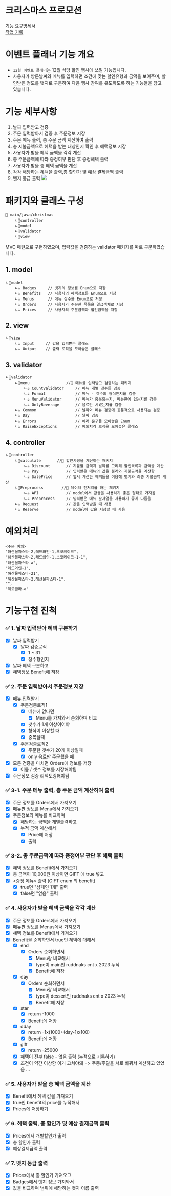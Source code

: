 # 크리스마스 프로모션
[기능 요구명세서](./기능-요구명세서.md)<br>
[작업 기록](todo.md)

# 이벤트 플래너 기능 개요

- `12월 이벤트 플래너`는 12월 식당 할인 행사에 쓰일 기능입니다. 
- 사용자가 방문날짜와 메뉴를 입력하면 조건에 맞는 할인유형과 금액을 보여주며, 할인받은 정도를 뱃지로 구분하여 다음 행사 참여를 유도하도록 하는 기능들을 담고 있습니다. 

# 기능 세부사항

1. 날짜 입력받고 검증
2. 주문 입력받아서 검증 후 주문정보 저장
3. 주문 메뉴 출력, 총 주문 금액 계산하여 출력
4. 총 지불금액으로 혜택을 받는 대상인지 확인 후 혜택정보 저장
5. 사용자가 받을 혜택 금액을 각각 계산
6. 총 주문금액에 따라 증정여부 판단 후 증정혜택 출력
7. 사용자가 받을 총 혜택 금액을 계산
8. 각각 해당하는 혜택을 출력,총 할인가 및 예상 결제금액 출력
9. 뱃지 등급 출력
![](docs/flowchart/ver4.png)

# 패키지와 클래스 구성
```
📁 main/java/christmas
	ㄴ📁controller
	ㄴ📁model
	ㄴ📁validator
	ㄴ📁view
```
MVC 패턴으로 구현하였으며, 입력값을 검증하는 validator 패키지를 따로 구분하였습니다.
## 1. model
```
ㄴ📁model
	ㄴ☕ Badges     // 뱃지의 정보를 Enum으로 저장
	ㄴ☕ Benefits   // 사용자의 혜택정보를 Enum으로 저장
	ㄴ☕ Menus      // 메뉴 상수를 Enum으로 저장
	ㄴ☕ Orders     // 사용자가 주문한 목록을 일급객체로 저장
	ㄴ☕ Prices     // 사용자의 주문금액과 할인금액을 저장
```

## 2. view
```
ㄴ📁view
	ㄴ☕ Input     // 값을 입력받는 클래스
	ㄴ☕ Output    // 출력 로직을 모아놓은 클래스
```

## 3. validator
```
ㄴ📁validator
	ㄴ📁menu                //📁 메뉴를 입력받고 검증하는 패키지
		ㄴ☕ CountValidator     // 메뉴 개별 갯수를 검증
		ㄴ☕ Format             // 메뉴 - 갯수의 형식인지를 검증
		ㄴ☕ MenuValidator      // 메뉴가 중복되는지, 메뉴판에 있는지를 검증
		ㄴ☕ OnlyBeverage       // 음료만 시켰는지를 검증
	ㄴ☕ Common                 // 날짜와 메뉴 검증에 공통적으로 사용되는 검증
	ㄴ☕ Day                    // 날짜 검증
	ㄴ☕ Errors                 // 에러 문구들 모아놓은 Enum 
	ㄴ☕ RaiseExceptions        // 예외처리 로직을 모아놓은 클래스
```

## 4. controller
```
ㄴ📁controller
	ㄴ📁calculate       //📁 할인사항을 계산하는 패키지
		ㄴ☕ Discount       // 지불할 금액과 날짜를 고려해 할인목록과 금액을 계산
		ㄴ☕ Pay            // 입력받은 메뉴의 값을 불러와 지불금액을 계산함
		ㄴ☕ SalePrice      // 앞서 계산한 혜택들을 이용해 뱃지와 최종 지불금액 계산
	ㄴ📁Preprocess        //📁 데이터 전처리를 하는 패키지
		ㄴ☕ API            // model에서 값들을 사용하기 좋은 형태로 가져옴    
		ㄴ☕ Preprocess     // 입력받은 메뉴 문자열을 사용하기 좋게 다듬음
	ㄴ☕ Request            // 값을 입력받을 때 사용
	ㄴ☕ Reserve            // model에 값을 저장할 때 사용
```

# 예외처리

```
<주문 예외>
"해산물파스타-2,레드와인-1,초코케이크",  
"해산물파스타-2,레드와인-1,초코케이크-1-1",  
"해산물파스타-a",  
"레드와인-1",  
"해산물파스타-21",  
"해산물파스타-2,해산물파스타-1",
"",
"제로콜라-a"
```


# 기능구현 진척
### ✅ 1. 날짜 입력받아 혜택 구분하기

- [x] 날짜 입력받기
	- [x] 날짜 검증로직
		- [x] 1 ~ 31
		- [x] 정수형인지
- [x] 날짜 혜택 구분하고 
- [x] 혜택정보 Benefit에 저장

### ✅ 2. 주문 입력받아서 주문정보 저장


- [x] 메뉴 입력받기
	- [x] 주문검증로직1
		- [x] 메뉴에 없다면
			- [x] Menu를 가져와서 순회하며 비교
		- [x] 갯수가 1개 이상이어야
		- [x] 형식이 이상할 때
		- [x] 중복될때
	- [x] 주문검증로직2
		- [x] 주문한 갯수가 20개 이상일때
		- [x] only 음료만 주문했을 때
- [x] 모든 검증을 마치면 Orders에 정보를 저장
	- [x] 이름 / 갯수 정보를 저장해야됨
- [x] 주문정보 검증 리팩토링해야됨

### ✅ 3-1. 주문 메뉴 출력, 총 주문 금액 계산하여 출력

- [x] 주문 정보를 Orders에서 가져오기
- [x] 메뉴판 정보를 Menu에서 가져오기
- [x] 주문정보와 메뉴를 비교하며
	- [x] 해당하는 금액을 개별출력하고
	- [x] 누적 금액 계산해서 
		- [x] Price에 저장
		- [x] 출력

### ✅ 3-2. 총 주문금액에 따라 증정여부 판단 후 혜택 출력

- [x] 혜택 정보를 Benefit에서 가져오기
- [x] 총 금액이 10,000원 이상이면 GIFT 에 true 넣고
- [x] <증정 메뉴> 출력 (GIFT enum 의 benefit)
	- [x] true면 "샴페인 1개" 출력
	- [x] false면 "없음" 출력

### ✅ 4. 사용자가 받을 혜택 금액을 각각 계산

- [x] 주문 정보를 Orders에서 가져오기
- [x] 메뉴판 정보를 Menus에서 가져오기
- [x] 혜택 정보를 Benefit에서 가져오기
- [x] Benefit을 순회하면서 true인 혜택에 대해서 
	- [x] end 
		- [x] Orders 순회하면서
			- [x] Menu랑 비교해서 
			- [x] type이 main인 ruddnaks cnt x 2023 누적
			- [x] Benefit에 저장
	- [x] day
		- [x] Orders 순회하면서
			- [x] Menu랑 비교해서 
			- [x] type이 dessert인 ruddnaks cnt x 2023 누적
			- [x] Benefit에 저장 
	- [x] star
		- [x] return -1000
		- [x] Benefit에 저장
	- [x] dday
		- [x] return -1x(1000+(day-1)x100)
		- [x] Benefit에 저장
	- [x] gift
		- [x] return -25000
	- [x] 혜택이 전부 false - 없음 출력 (누적으로 기록하기)
	- [x] 조건이 약간 이상함 이거 고쳐야돼 => 주중/주말을 서로 바꿔서 계산하고 있었음 ...

### ✅ 5. 사용자가 받을 총 혜택 금액을 계산

- [x] Benefit에서 혜택 값을 가져오기
- [x] true인 benefit의 price를 누적해서
- [x] Prices에 저장하기

### ✅ 6. 혜택 출력, 총 할인가 및 예상 결제금액 출력

- [x] Prices에서 개별할인가 출력
- [x] 총 할인가 출력
- [x] 예상결제금액 출력

### ✅ 7. 뱃지 등급 출력

- [x] Prices에서 총 할인가 가져오고
- [x] Badges에서 뱃지 정보 가져와서 
- [x] 값을 비교하며 범위에 해당하는 뱃지 이름 출력
